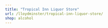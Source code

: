 ```yaml
---
title: "Tropical Inn Liquor Store"
url: /lloydminster/tropical-inn-liquor-store/
shop: alcohol
---
```

